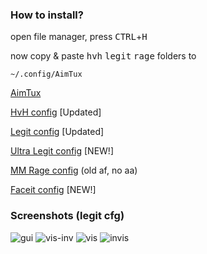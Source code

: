 ### How to install?
open file manager, press <kbd>CTRL</kbd>+<kbd>H</kbd>

now copy & paste <kbd>hvh</kbd> <kbd>legit</kbd> <kbd>rage</kbd> folders to
```
~/.config/AimTux
```

[AimTux](https://github.com/AimTuxOfficial/AimTux)


[HvH config](https://github.com/hvhboi/atconfig/tree/master/HvH) [Updated]

[Legit config](https://github.com/hvhboi/atconfig/tree/master/legit) [Updated]

[Ultra Legit config](https://github.com/hvhboi/atconfig-hvhboi/tree/master/Ultra%20Legit) [NEW!]

[MM Rage config](https://github.com/hvhboi/atconfig/tree/master/rage%20mm%20no%20aa) (old af, no aa)

[Faceit config](https://github.com/hvhboi/atconfig-hvhboi/tree/master/Faceit) [NEW!]


### Screenshots (legit cfg)
![gui](http://i.imgur.com/skVbQCi.png)
![vis-inv](http://i.imgur.com/9Mizs5D.jpg)
![vis](http://i.imgur.com/sF00Ybk.jpg)
![invis](http://i.imgur.com/fOfqeYV.jpg)
